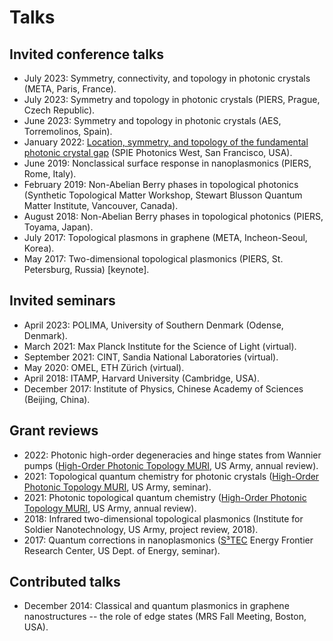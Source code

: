 # Talks

## Invited conference talks
- July 2023: Symmetry, connectivity, and topology in photonic crystals (META, Paris, France).
- July 2023: Symmetry and topology in photonic crystals (PIERS, Prague, Czech Republic).
- June 2023: Symmetry and topology in photonic crystals (AES, Torremolinos, Spain).
- January 2022: [Location, symmetry, and topology of the fundamental photonic crystal gap](https://doi.org/10.1117/12.2616302) (SPIE Photonics West, San Francisco, USA).
- June 2019: Nonclassical surface response in nanoplasmonics (PIERS, Rome, Italy).
- February 2019: Non-Abelian Berry phases in topological photonics (Synthetic Topological Matter Workshop, Stewart Blusson Quantum Matter Institute, Vancouver, Canada).
- August 2018: Non-Abelian Berry phases in topological photonics (PIERS, Toyama, Japan).
- July 2017: Topological plasmons in graphene (META, Incheon-Seoul, Korea).
- May 2017: Two-dimensional topological plasmonics (PIERS, St. Petersburg, Russia) [keynote].


## Invited seminars
- April 2023: POLIMA, University of Southern Denmark (Odense, Denmark).
- March 2021: Max Planck Institute for the Science of Light (virtual).
- September 2021: CINT, Sandia National Laboratories (virtual).
- May 2020: OMEL, ETH Zürich (virtual).
- April 2018: ITAMP, Harvard University (Cambridge, USA).
- December 2017: Institute of Physics, Chinese Academy of Sciences (Beijing, China).


## Grant reviews
- 2022: Photonic high-order degeneracies and hinge states from Wannier pumps ([High-Order Photonic Topology MURI](https://photons.illinois.edu/), US Army, annual review).
- 2021: Topological quantum chemistry for photonic crystals ([High-Order Photonic Topology MURI](https://photons.illinois.edu/), US Army, seminar).
- 2021: Photonic topological quantum chemistry ([High-Order Photonic Topology MURI](https://photons.illinois.edu/), US Army, annual review).
- 2018: Infrared two-dimensional topological plasmonics (Institute for Soldier Nanotechnology, US Army, project review, 2018).
- 2017: Quantum corrections in nanoplasmonics ([S³TEC](https://s3tec.mit.edu/) Energy Frontier Research Center, US Dept. of Energy, seminar).


## Contributed talks
- December 2014: Classical and quantum plasmonics in graphene nanostructures -- the role of edge states (MRS Fall Meeting, Boston, USA).